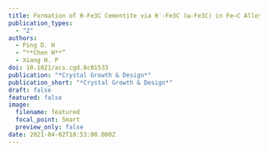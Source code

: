 ```yaml
---
title: Formation of θ-Fe3C Cementite via θ′-Fe3C (ω-Fe3C) in Fe–C Alloys
publication_types:
  - "2"
authors:
  - Ping D. H
  - “**Chen H**”
  - Xiang H. P
doi: 10.1021/acs.cgd.0c01533
publication: "*Crystal Growth & Design*"
publication_short: "*Crystal Growth & Design*"
draft: false
featured: false
image:
  filename: featured
  focal_point: Smart
  preview_only: false
date: 2021-04-02T18:53:00.000Z
---
```

